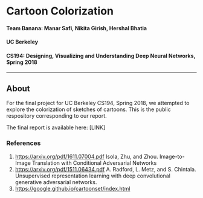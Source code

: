 # Cartoon Colorization
#### Team Banana: Manar Safi, Nikita Girish, Hershal Bhatia
#### UC Berkeley
#### CS194: Designing, Visualizing and Understanding Deep Neural Networks, Spring 2018


-----
## About
For the final project for UC Berkeley CS194, Spring 2018, we attempted to explore the colorization of sketches of cartoons.
This is the public respository corresponding to our report.

The final report is available here: [LINK]

### References



1. https://arxiv.org/pdf/1611.07004.pdf  Isola, Zhu, and Zhou. Image-to-Image Translation with Conditional Adversarial Networks
2. https://arxiv.org/pdf/1511.06434.pdf A. Radford, L. Metz, and S. Chintala. Unsupervised representation learning with deep convolutional generative adversarial networks.
3. https://google.github.io/cartoonset/index.html 

